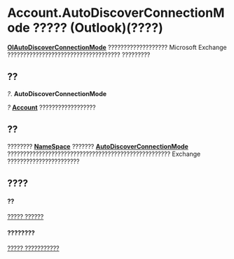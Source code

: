 
# Account.AutoDiscoverConnectionMode ????? (Outlook)(????)

 **[OlAutoDiscoverConnectionMode](fee21188-a513-c272-0311-544956c03786.md)** ??????????????????? Microsoft Exchange ???????????????????????????????????? ?????????


## ??

 _?_. **AutoDiscoverConnectionMode**

 _?_ **[Account](f624438c-4e45-2822-18b6-bfe8074a33c0.md)** ??????????????????


## ??

????????  **[NameSpace](f0dcaa19-07f5-5d42-a3bf-2e42b7885644.md)** ??????? **[AutoDiscoverConnectionMode](a73a71ca-0f40-3c7e-bb89-9d6a45775c6f.md)** ???????????????????????????????????????????????????? Exchange ???????????????????????


## ????


#### ??


[????? ??????](f624438c-4e45-2822-18b6-bfe8074a33c0.md)
#### ????????


[????? ???????????](http://msdn.microsoft.com/library/37759c57-d1ec-775c-cbe6-75c8f314d196%28Office.15%29.aspx)